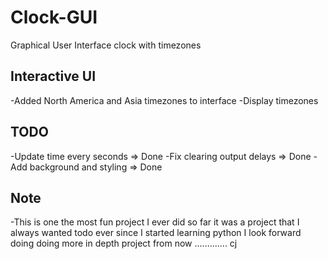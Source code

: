 # Clock-GUI
Graphical User Interface clock with timezones

## Interactive UI

-Added North America and Asia timezones to interface
-Display timezones

## TODO
-Update time every seconds => Done
-Fix clearing output delays => Done
-Add background and styling => Done

## Note

-This is one the most fun project I ever did so far
it was a project that I always wanted todo ever since I started learning python
I look forward doing doing more in depth project from now ............. cj
